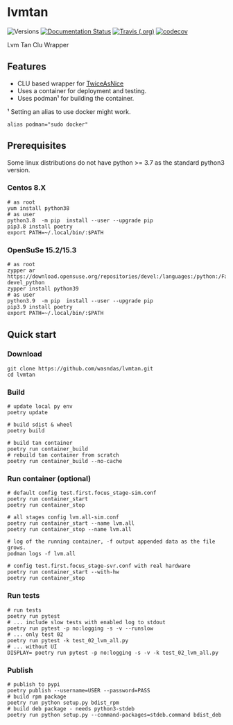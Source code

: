 # lvmtan

![Versions](https://img.shields.io/badge/python->3.7-blue)
[![Documentation Status](https://readthedocs.org/projects/sdss-lvmtan/badge/?version=latest)](https://sdss-lvmtan.readthedocs.io/en/latest/?badge=latest)
[![Travis (.org)](https://img.shields.io/travis/sdss/lvmtan)](https://travis-ci.org/sdss/lvmtan)
[![codecov](https://codecov.io/gh/sdss/lvmtan/branch/main/graph/badge.svg)](https://codecov.io/gh/sdss/lvmtan)

Lvm Tan Clu Wrapper

## Features

- CLU based wrapper for [TwiceAsNice](https://svn.mpia.de/trac/gulli/TwiceAsNice/)
- Uses a container for deployment and testing. 
- Uses podman¹ for building the container.

¹ Setting an alias to use docker might work.

    alias podman="sudo docker"
   
## Prerequisites

Some linux distributions do not have python >= 3.7 as the standard python3 version.

### Centos 8.X

    # as root
    yum install python38
    # as user 
    python3.8  -m pip  install --user --upgrade pip
    pip3.8 install poetry
    export PATH=~/.local/bin/:$PATH

### OpenSuSe 15.2/15.3

    # as root
    zypper ar https://download.opensuse.org/repositories/devel:/languages:/python:/Factory/openSUSE_Leap_15.2/ devel_python
    zypper install python39
    # as user 
    python3.9  -m pip  install --user --upgrade pip
    pip3.9 install poetry
    export PATH=~/.local/bin/:$PATH

## Quick start

### Download
    git clone https://github.com/wasndas/lvmtan.git
    cd lvmtan      

### Build
    # update local py env
    poetry update
    
    # build sdist & wheel
    poetry build
    
    # build tan container
    poetry run container_build
    # rebuild tan container from scratch
    poetry run container_build --no-cache
        
### Run container (optional)

    # default config test.first.focus_stage-sim.conf
    poetry run container_start
    poetry run container_stop
    
    # all stages config lvm.all-sim.conf
    poetry run container_start --name lvm.all
    poetry run container_stop --name lvm.all
    
    # log of the running container, -f output appended data as the file grows.
    podman logs -f lvm.all

    # config test.first.focus_stage-svr.conf with real hardware
    poetry run container_start --with-hw
    poetry run container_stop
    
### Run tests 

    # run tests
    poetry run pytest
    # ... include slow tests with enabled log to stdout
    poetry run pytest -p no:logging -s -v --runslow
    # ... only test 02
    poetry run pytest -k test_02_lvm_all.py
    # ... without UI
    DISPLAY= poetry run pytest -p no:logging -s -v -k test_02_lvm_all.py
    
    
### Publish
    # publish to pypi
    poetry publish --username=USER --password=PASS
    # build rpm package
    poetry run python setup.py bdist_rpm
    # build deb package - needs python3-stdeb
    poetry run python setup.py --command-packages=stdeb.command bdist_deb
